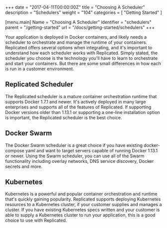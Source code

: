+++
date = "2017-04-11T00:00:00Z"
title = "Choosing A Scheduler"
description = "Schedulers"
weight = "104"
categories = [ "Getting Started" ]

[menu.main]
Name       = "Choosing A Scheduler"
identifier = "schedulers"
parent     = "/getting-started"
url        = "/docs/getting-started/schedulers"
+++

Your application is deployed in Docker containers, and likely needs a scheduler to orchestrate and manage the runtime of your containers. Replicated offers several options when integrating, and it's important to understand how each scheduler works with Replicated. Simply stated, the scheduler you choose is the technology you'll have to learn to orchestrate and start your containers. But there are some small differences in how each is run in a customer environment.

## Replicated Scheduler
The Replicated scheduler is a mature container orchestration runtime that supports Docker 1.7.1 and newer. It's actively deployed in many large enterprises and supports all of the features of Replicated. If supporting Docker versions older than 1.13.1 or supporting a one-line installation option is important, the Replicated scheduler is the best choice.

## Docker Swarm
The Docker Swarm scheduler is a great choice if you have existing docker-compose yaml and want to target servers capable of running Docker 1.13.1 or newer. Using the Swarm scheduler, you can use all of the Swarm functionality including overlay networks, DNS service discovery, Docker secrets and more.

## Kubernetes
Kubernetes is a powerful and popular container orchestration and runtime that's quickly gaining popularity. Replicated supports deploying Kubernetes resources to a Kubernetes cluster, if your customer supplies and manages a cluster. If you have existing Kubernetes specs written and your customer is able to supply a Kubernetes cluster to run your application, this is a good choice to use with Replicated.
